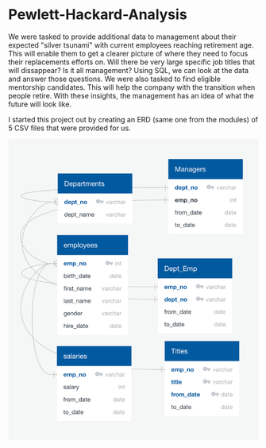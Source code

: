 # Pewlett-Hackard-Analysis

We were tasked to provide additional data to management about their expected "silver tsunami" with current employees reaching retirement age. This will enable them to get a clearer picture of where they need to focus their replacements efforts on. Will there be very large specific job titles that will dissappear? Is it all management? Using SQL, we can look at the data and answer those questions.
We were also tasked to find eligible mentorship candidates. This will help the company with the transition when people retire. With these insights, the management has an idea of what the future will look like.

I started this project out by creating an ERD (same one from the modules) of 5 CSV files that were provided for us. 

![](challenge/Schema.png)
